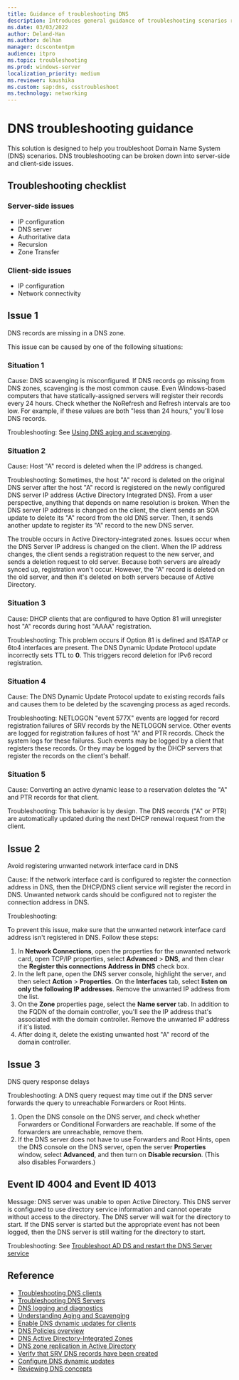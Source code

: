 ```yaml
---
title: Guidance of troubleshooting DNS
description: Introduces general guidance of troubleshooting scenarios related to DNS.
ms.date: 03/03/2022
author: Deland-Han
ms.author: delhan
manager: dcscontentpm
audience: itpro
ms.topic: troubleshooting
ms.prod: windows-server
localization_priority: medium
ms.reviewer: kaushika
ms.custom: sap:dns, csstroubleshoot
ms.technology: networking
---
```

# DNS troubleshooting guidance

This solution is designed to help you troubleshoot Domain Name System (DNS) scenarios. DNS troubleshooting can be broken down into server-side and client-side issues.

## Troubleshooting checklist 

### Server-side issues

- IP configuration
- DNS server
- Authoritative data
- Recursion
- Zone Transfer

### Client-side issues

- IP configuration
- Network connectivity

## Issue 1

DNS records are missing in a DNS zone.

This issue can be caused by one of the following situations:

### Situation 1

Cause: DNS scavenging is misconfigured. If DNS records go missing from DNS zones, scavenging is the most common cause. Even Windows-based computers that have statically-assigned servers will register their records every 24 hours. Check whether the NoRefresh and Refresh intervals are too low. For example, if these values are both "less than 24 hours," you'll lose DNS records.

Troubleshooting: See [Using DNS aging and scavenging](/previous-versions/windows/it-pro/windows-server-2003/cc757041%28v=ws.10%29).

### Situation 2

Cause: Host "A" record is deleted when the IP address is changed.

Troubleshooting: Sometimes, the host "A" record is deleted on the original DNS server after the host "A" record is registered on the newly configured DNS server IP address (Active Directory Integrated DNS). From a user perspective, anything that depends on name resolution is broken. When the DNS server IP address is changed on the client, the client sends an SOA update to delete its "A" record from the old DNS server. Then, it sends another update to register its "A" record to the new DNS server.

The trouble occurs in Active Directory-integrated zones. Issues occur when the DNS Server IP address is changed on the client. When the IP address changes, the client sends a registration request to the new server, and sends a deletion request to old server. Because both servers are already synced up, registration won't occur. However, the "A" record is deleted on the old server, and then it's deleted on both servers because of Active Directory.

### Situation 3

Cause: DHCP clients that are configured to have Option 81 will unregister host "A" records during host "AAAA" registration.

Troubleshooting: This problem occurs if Option 81 is defined and ISATAP or 6to4 interfaces are present. The DNS Dynamic Update Protocol update incorrectly sets TTL to **0**. This triggers record deletion for IPv6 record registration.

### Situation 4

Cause: The DNS Dynamic Update Protocol update to existing records fails and causes them to be deleted by the scavenging process as aged records.

Troubleshooting: NETLOGON "event 577X" events are logged for record registration failures of SRV records by the NETLOGON service. Other events are logged for registration failures of host "A" and PTR records. Check the system logs for these failures. Such events may be logged by a client that registers these records. Or they may be logged by the DHCP servers that register the records on the client's behalf.

### Situation 5

Cause: Converting an active dynamic lease to a reservation deletes the "A" and PTR records for that client.

Troubleshooting: This behavior is by design. The DNS records ("A" or PTR) are automatically updated during the next DHCP renewal request from the client.

## Issue 2

Avoid registering unwanted network interface card in DNS

Cause: If the network interface card is configured to register the connection address in DNS, then the DHCP/DNS client service will register the record in DNS. Unwanted network cards should be configured not to register the connection address in DNS.

Troubleshooting:

To prevent this issue, make sure that the unwanted network interface card address isn't registered in DNS. Follow these steps:

1. In **Network Connections**, open the properties for the unwanted network card, open TCP/IP properties, select **Advanced** > **DNS**, and then clear the **Register this connections Address in DNS** check box.
2. In the left pane, open the DNS server console, highlight the server, and then select **Action** > **Properties**. On the **Interfaces** tab, select **listen on only the following IP addresses**. Remove the unwanted IP address from the list.
3. On the **Zone** properties page, select the **Name server** tab. In addition to the FQDN of the domain controller, you'll see the IP address that's associated with the domain controller. Remove the unwanted IP address if it's listed.
4. After doing it, delete the existing unwanted host "A" record of the domain controller.

## Issue 3

DNS query response delays

Troubleshooting: A DNS query request may time out if the DNS server forwards the query to unreachable Forwarders or Root Hints.

1. Open the DNS console on the DNS server, and check whether Forwarders or Conditional Forwarders are reachable. If some of the forwarders are unreachable, remove them.
2. If the DNS server does not have to use Forwarders and Root Hints, open the DNS console on the DNS server, open the server **Properties** window, select **Advanced**, and then turn on **Disable recursion**. (This also disables Forwarders.)

## Event ID 4004 and Event ID 4013

Message: DNS server was unable to open Active Directory. This DNS server is configured to use directory service information and cannot operate without access to the directory. The DNS server will wait for the directory to start. If the DNS server is started but the appropriate event has not been logged, then the DNS server is still waiting for the directory to start.

Troubleshooting: See [Troubleshoot AD DS and restart the DNS Server service](/troubleshoot/windows-server/networking/troubleshoot-dns-event-id-4013#resolution)

## Reference

- [Troubleshooting DNS clients](/windows-server/networking/dns/troubleshoot/troubleshoot-dns-client)
- [Troubleshooting DNS Servers](/windows-server/networking/dns/troubleshoot/troubleshoot-dns-server)
- [DNS logging and diagnostics](/previous-versions/windows/it-pro/windows-server-2012-R2-and-2012/dn800669%28v=ws.11%29)
- [Understanding Aging and Scavenging](/previous-versions/windows/it-pro/windows-server-2003/cc759204%28v%3dws.10%29)
- [Enable DNS dynamic updates for clients](/previous-versions/windows/it-pro/windows-server-2003/cc757445%28v%3dws.10%29)
- [DNS Policies overview](/windows-server/networking/dns/deploy/dns-policies-overview)
- [DNS Active Directory-Integrated Zones](/windows-server/identity/ad-ds/plan/active-directory-integrated-dns-zones)
- [DNS zone replication in Active Directory](/previous-versions/windows/it-pro/windows-server-2003/cc779655%28v%3dws.10%29)
- [Verify that SRV DNS records have been created](/troubleshoot/windows-server/networking/verify-srv-dns-records-have-been-created)
- [Configure DNS dynamic updates](/troubleshoot/windows-server/networking/configure-dns-dynamic-updates-windows-server-2003)
- [Reviewing DNS concepts](/windows-server/identity/ad-ds/plan/reviewing-dns-concepts)
